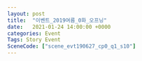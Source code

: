 ```yaml
---
layout: post
title:  "이벤트_2019여름_0화_오프닝"
date:   2021-01-24 14:00:00 +0000
categories: Event
Tags: Story Event
SceneCode: ["scene_evt190627_cp0_q1_s10"]
---
```

